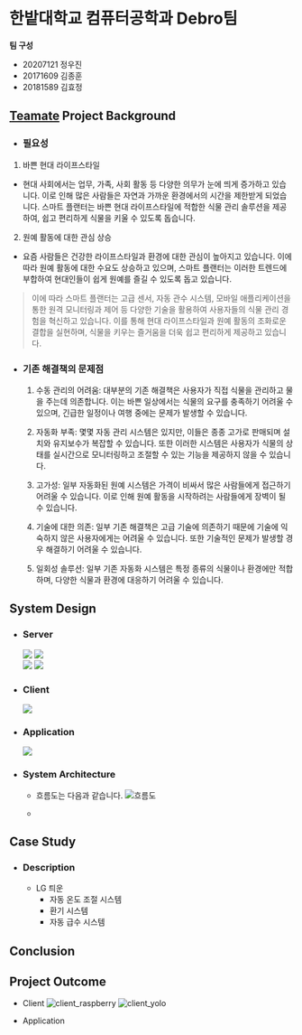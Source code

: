# 한밭대학교 컴퓨터공학과 Debro팀

**팀 구성**

-   20207121 정우진
-   20171609 김종훈
-   20181589 김효정

## <u>Teamate</u> Project Background

-   ### 필요성

1.  바쁜 현대 라이프스타일

-   현대 사회에서는 업무, 가족, 사회 활동 등 다양한 의무가 눈에 띄게 증가하고 있습니다. 이로 인해 많은 사람들은 자연과 가까운 환경에서의 시간을 제한받게 되었습니다. 스마트 플랜터는 바쁜 현대 라이프스타일에 적합한 식물 관리 솔루션을 제공하여, 쉽고 편리하게 식물을 키울 수 있도록 돕습니다.

2.  원예 활동에 대한 관심 상승

-   요즘 사람들은 건강한 라이프스타일과 환경에 대한 관심이 높아지고 있습니다. 이에 따라 원예 활동에 대한 수요도 상승하고 있으며, 스마트 플랜터는 이러한 트렌드에 부합하여 현대인들이 쉽게 원예를 즐길 수 있도록 돕고 있습니다.

> 이에 따라 스마트 플랜터는 고급 센서, 자동 관수 시스템, 모바일 애플리케이션을 통한 원격 모니터링과 제어 등 다양한 기술을 활용하여 사용자들의 식물 관리 경험을 혁신하고 있습니다. 이를 통해 현대 라이프스타일과 원예 활동의 조화로운 결합을 실현하며, 식물을 키우는 즐거움을 더욱 쉽고 편리하게 제공하고 있습니다.

-   ### 기존 해결책의 문제점

    1. 수동 관리의 어려움: 대부분의 기존 해결책은 사용자가 직접 식물을 관리하고 물을 주는데 의존합니다. 이는 바쁜 일상에서는 식물의 요구를 충족하기 어려울 수 있으며, 긴급한 일정이나 여행 중에는 문제가 발생할 수 있습니다.

    2. 자동화 부족: 몇몇 자동 관리 시스템은 있지만, 이들은 종종 고가로 판매되며 설치와 유지보수가 복잡할 수 있습니다. 또한 이러한 시스템은 사용자가 식물의 상태를 실시간으로 모니터링하고 조절할 수 있는 기능을 제공하지 않을 수 있습니다.

    3. 고가성: 일부 자동화된 원예 시스템은 가격이 비싸서 많은 사람들에게 접근하기 어려울 수 있습니다. 이로 인해 원예 활동을 시작하려는 사람들에게 장벽이 될 수 있습니다.

    4. 기술에 대한 의존: 일부 기존 해결책은 고급 기술에 의존하기 때문에 기술에 익숙하지 않은 사용자에게는 어려울 수 있습니다. 또한 기술적인 문제가 발생할 경우 해결하기 어려울 수 있습니다.

    5. 일회성 솔루션: 일부 기존 자동화 시스템은 특정 종류의 식물이나 환경에만 적합하며, 다양한 식물과 환경에 대응하기 어려울 수 있습니다.

## System Design

-   ### Server

    <img src="https://img.shields.io/badge/Node.js-339933?style=for-the-badge&logo=nodedotjs&logoColor=white"> <img src="https://img.shields.io/badge/MariaDB-1F305F?style=for-the-badge&logo=mariadbfoundation&logoColor=white"> <br>
    <img src="https://img.shields.io/badge/Amazon_EC2-FF9900?style=for-the-badge&logo=amazonec2&logoColor=white"> <img src="https://img.shields.io/badge/Amazon_RDS-527FFF?style=for-the-badge&logo=amazonrds&logoColor=white">

-   ### Client

    <img src="https://img.shields.io/badge/Python-3776AB?style=for-the-badge&logo=python&logoColor=white">

-   ### Application

    <img src="https://img.shields.io/badge/Swift-F05138?style=for-the-badge&logo=Swift&logoColor=white">

- ### System Architecture
    - 흐름도는 다음과 같습니다.
![흐름도](https://github.com/HBNU-SWUNIV/come-capstone23-debro/assets/101079472/1c1a2b6a-4efa-4d4a-bf04-32463f23fa71)

    - 
## Case Study

-   ### Description
    -   LG 틔운
        -   자동 온도 조절 시스템
        -   환기 시스템
        -   자동 급수 시스템

## Conclusion

## Project Outcome

-   Client
![client_raspberry](https://github.com/HBNU-SWUNIV/come-capstone23-debro/assets/101079472/f519f12a-bb19-4760-9967-deb7cb4bf78a)
![client_yolo](https://github.com/HBNU-SWUNIV/come-capstone23-debro/assets/101079472/01b98296-948e-41eb-94f3-a99eff6b0e89)

-   Application
